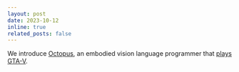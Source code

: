```yaml
---
layout: post
date: 2023-10-12
inline: true
related_posts: false
---
```


We introduce [Octopus](https://arxiv.org/abs/2310.08588), an embodied vision language programmer that [plays GTA-V](https://www.youtube.com/watch?v=tmSNw2XonxI). 

